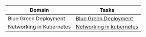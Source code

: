 Domain | Tasks | 
---    | --- | 
Blue Green Deployment | [Blue Green Deployment](task-001-blue-green-deployment) |
Networking in Kubernetes | [Networking in kubernetes](task-002-networking)